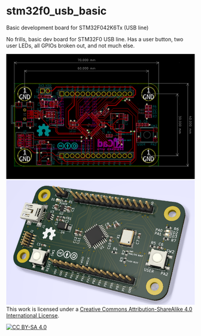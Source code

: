# stm32f0_usb_basic
Basic development board for STM32F042K6Tx (USB line)

No frills, basic dev board for STM32F0 USB line. Has a user button, two user LEDs, all GPIOs broken out, and not much else.

![layout](img/stm32f0_usb_layout.png)
![render](img/stm32f0_usb_render.png)
This work is licensed under a [Creative Commons Attribution-ShareAlike 4.0 International License][cc-by-sa].

[![CC BY-SA 4.0][cc-by-sa-image]][cc-by-sa]

[cc-by-sa]: http://creativecommons.org/licenses/by-sa/4.0/
[cc-by-sa-image]: https://licensebuttons.net/l/by-sa/4.0/88x31.png
